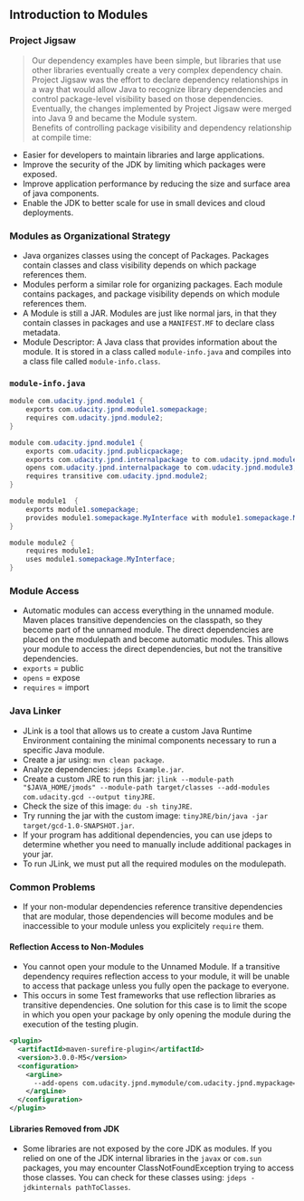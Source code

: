 ## Introduction to Modules
### Project Jigsaw
> Our dependency examples have been simple, but libraries that use other libraries eventually create a very complex dependency chain. Project Jigsaw was the effort to declare dependency relationships in a way that would allow Java to recognize library dependencies and control package-level visibility based on those dependencies. Eventually, the changes implemented by Project Jigsaw were merged into Java 9 and became the Module system.   
> Benefits of controlling package visibility and dependency relationship at compile time:    
- Easier for developers to maintain libraries and large applications.
- Improve the security of the JDK by limiting which packages were exposed.
- Improve application performance by reducing the size and surface area of java components.
- Enable the JDK to better scale for use in small devices and cloud deployments.

### Modules as Organizational Strategy
- Java organizes classes using the concept of Packages. Packages contain classes and class visibility depends on which package references them.
- Modules perform a similar role for organizing packages. Each module contains packages, and package visibility depends on which module references them.
- A Module is still a JAR. Modules are just like normal jars, in that they contain classes in packages and use a `MANIFEST.MF` to declare class metadata.
- Module Descriptor: A Java class that provides information about the module. It is stored in a class called `module-info.java` and compiles into a class file called `module-info.class`.

### `module-info.java`
```java
module com.udacity.jpnd.module1 {
    exports com.udacity.jpnd.module1.somepackage;
    requires com.udacity.jpnd.module2;
}

module com.udacity.jpnd.module1 {
    exports com.udacity.jpnd.publicpackage;
    exports com.udacity.jpnd.internalpackage to com.udacity.jpnd.module3;
    opens com.udacity.jpnd.internalpackage to com.udacity.jpnd.module3;
    requires transitive com.udacity.jpnd.module2;
}

module module1  {
    exports module1.somepackage;
    provides module1.somepackage.MyInterface with module1.somepackage.MyInterfaceImpl;
}

module module2 {
    requires module1;
    uses module1.somepackage.MyInterface;
}
```

### Module Access
- Automatic modules can access everything in the unnamed module. Maven places transitive dependencies on the classpath, so they become part of the unnamed module. The direct dependencies are placed on the modulepath and become automatic modules. This allows your module to access the direct dependencies, but not the transitive dependencies.
- `exports` = public
- `opens` = expose
- `requires` = import

### Java Linker
- JLink is a tool that allows us to create a custom Java Runtime Environment containing the minimal components necessary to run a specific Java module. 
- Create a jar using: `mvn clean package`.
- Analyze dependencies: `jdeps Example.jar`.
- Create a custom JRE to run this jar: `jlink --module-path "$JAVA_HOME/jmods" --module-path target/classes --add-modules com.udacity.gcd --output tinyJRE`.
- Check the size of this image: `du -sh tinyJRE`.
- Try running the jar with the custom image: `tinyJRE/bin/java -jar target/gcd-1.0-SNAPSHOT.jar`.
- If your program has additional dependencies, you can use jdeps to determine whether you need to manually include additional packages in your jar.
- To run JLink, we must put all the required modules on the modulepath.

### Common Problems
- If your non-modular dependencies reference transitive dependencies that are modular, those dependencies will become modules and be inaccessible to your module unless you explicitely `require` them.

#### Reflection Access to Non-Modules
- You cannot open your module to the Unnamed Module. If a transitive dependency requires reflection access to your module, it will be unable to access that package unless you fully open the package to everyone.
- This occurs in some Test frameworks that use reflection libraries as transitive dependencies. One solution for this case is to limit the scope in which you open your package by only opening the module during the execution of the testing plugin.
```xml
<plugin>
  <artifactId>maven-surefire-plugin</artifactId>
  <version>3.0.0-M5</version>
  <configuration>
    <argLine>
      --add-opens com.udacity.jpnd.mymodule/com.udacity.jpnd.mypackage=ALL-UNNAMED
    </argLine>
  </configuration>
</plugin>
```

#### Libraries Removed from JDK
- Some libraries are not exposed by the core JDK as modules. If you relied on one of the JDK internal libraries in the `javax` or `com.sun` packages, you may encounter ClassNotFoundException trying to access those classes. You can check for these classes using: `jdeps -jdkinternals pathToClasses`.
